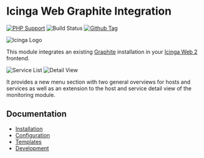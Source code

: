 # Icinga Web Graphite Integration

[![PHP Support](https://img.shields.io/badge/php-%3E%3D%207.3-777BB4?logo=PHP)](https://php.net/)
![Build Status](https://github.com/icinga/icingaweb2-module-graphite/workflows/PHP%20Tests/badge.svg?branch=main)
[![Github Tag](https://img.shields.io/github/tag/Icinga/icingaweb2-module-graphite.svg)](https://github.com/Icinga/icingaweb2-module-graphite)

![Icinga Logo](https://icinga.com/wp-content/uploads/2014/06/icinga_logo.png)

This module integrates an existing [Graphite](https://graphite.readthedocs.io/en/latest/)
installation in your [Icinga Web 2](https://icinga.com/products/infrastructure-monitoring/)
frontend.

![Service List](doc/img/service-list.png)
![Detail View](doc/img/service-detail-view.png)

It provides a new menu section with two general overviews for hosts and
services as well as an extension to the host and service detail view of
the monitoring module.

## Documentation

* [Installation](https://icinga.com/docs/icinga-web-graphite-integration/latest/doc/02-Installation/)
* [Configuration](https://icinga.com/docs/icinga-web-graphite-integration/latest/doc/03-Configuration/)
* [Templates](https://icinga.com/docs/icinga-web-graphite-integration/latest/doc/04-Templates/)
* [Development](https://icinga.com/docs/icinga-web-graphite-integration/latest/doc/06-Development/)
